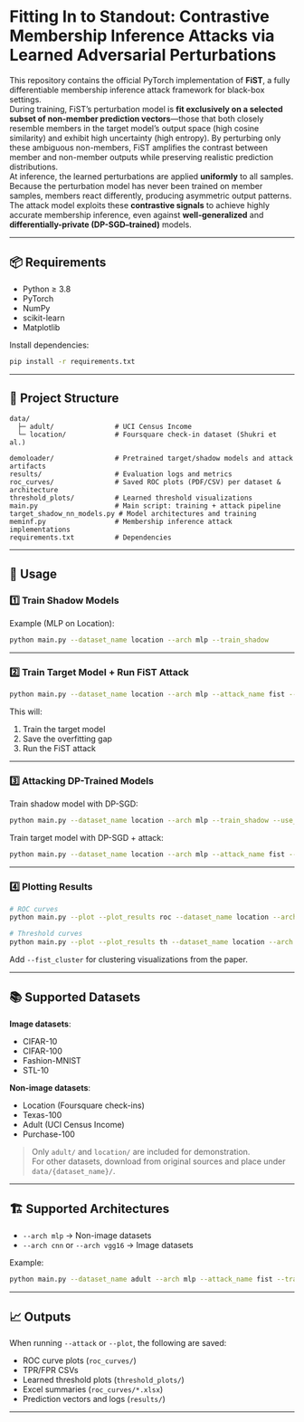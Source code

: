 # Fitting In to Standout: Contrastive Membership Inference Attacks via Learned Adversarial Perturbations

This repository contains the official PyTorch implementation of **FiST**, a fully differentiable membership inference attack framework for black-box settings.  
During training, FiST’s perturbation model is **fit exclusively on a selected subset of non-member prediction vectors**—those that both closely resemble members in the target model’s output space (high cosine similarity) and exhibit high uncertainty (high entropy). By perturbing only these ambiguous non-members, FiST amplifies the contrast between member and non-member outputs while preserving realistic prediction distributions.  
At inference, the learned perturbations are applied **uniformly** to all samples. Because the perturbation model has never been trained on member samples, members react differently, producing asymmetric output patterns. The attack model exploits these **contrastive signals** to achieve highly accurate membership inference, even against **well-generalized** and **differentially-private (DP-SGD–trained)** models.

---


## 📦 Requirements

- Python ≥ 3.8  
- PyTorch  
- NumPy  
- scikit-learn  
- Matplotlib  

Install dependencies:

```bash
pip install -r requirements.txt
```

---

## 📂 Project Structure

```
data/                    
  ├─ adult/               # UCI Census Income
  └─ location/            # Foursquare check-in dataset (Shukri et al.)

demoloader/               # Pretrained target/shadow models and attack artifacts  
results/                  # Evaluation logs and metrics  
roc_curves/               # Saved ROC plots (PDF/CSV) per dataset & architecture  
threshold_plots/          # Learned threshold visualizations  
main.py                   # Main script: training + attack pipeline  
target_shadow_nn_models.py # Model architectures and training  
meminf.py                 # Membership inference attack implementations  
requirements.txt          # Dependencies  
```

---

## 🚀 Usage

### 1️⃣ Train Shadow Models

Example (MLP on Location):

```bash
python main.py --dataset_name location --arch mlp --train_shadow
```

---

### 2️⃣ Train Target Model + Run FiST Attack

```bash
python main.py --dataset_name location --arch mlp --attack_name fist --train_model --attack
```

This will:
1. Train the target model  
2. Save the overfitting gap  
3. Run the FiST attack  

---

### 3️⃣ Attacking DP-Trained Models

Train shadow model with DP-SGD:

```bash
python main.py --dataset_name location --arch mlp --train_shadow --use_DP --noise 0.3 --norm 5 --delta 1e-5
```

Train target model with DP-SGD + attack:

```bash
python main.py --dataset_name location --arch mlp --attack_name fist --train_model --attack
```

---

### 4️⃣ Plotting Results

```bash
# ROC curves
python main.py --plot --plot_results roc --dataset_name location --arch mlp --attack_name fist

# Threshold curves
python main.py --plot --plot_results th --dataset_name location --arch mlp --attack_name fist
```

Add `--fist_cluster` for clustering visualizations from the paper.

---

## 📚 Supported Datasets

**Image datasets**:
- CIFAR-10  
- CIFAR-100  
- Fashion-MNIST  
- STL-10  

**Non-image datasets**:
- Location (Foursquare check-ins)  
- Texas-100  
- Adult (UCI Census Income)  
- Purchase-100  

> Only `adult/` and `location/` are included for demonstration.  
> For other datasets, download from original sources and place under `data/{dataset_name}/`.

---

## 🏗 Supported Architectures

- `--arch mlp` → Non-image datasets  
- `--arch cnn` or `--arch vgg16` → Image datasets  

Example:

```bash
python main.py --dataset_name adult --arch mlp --attack_name fist --train_model --attack
```

---

## 📈 Outputs

When running `--attack` or `--plot`, the following are saved:

- ROC curve plots (`roc_curves/`)  
- TPR/FPR CSVs  
- Learned threshold plots (`threshold_plots/`)  
- Excel summaries (`roc_curves/*.xlsx`)  
- Prediction vectors and logs (`results/`)  

---

